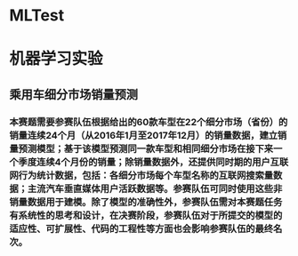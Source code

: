 # MLTest
# 机器学习实验
## 乘用车细分市场销量预测
### 本赛题需要参赛队伍根据给出的60款车型在22个细分市场（省份）的销量连续24个月（从2016年1月至2017年12月）的销量数据，建立销量预测模型；基于该模型预测同一款车型和相同细分市场在接下来一个季度连续4个月份的销量；除销量数据外，还提供同时期的用户互联网行为统计数据，包括：各细分市场每个车型名称的互联网搜索量数据；主流汽车垂直媒体用户活跃数据等。参赛队伍可同时使用这些非销量数据用于建模。除了模型的准确性外，参赛队伍需对本赛题任务有系统性的思考和设计，在决赛阶段，参赛队伍对于所提交的模型的适应性、可扩展性、代码的工程性等方面也会影响参赛队伍的最终名次。
